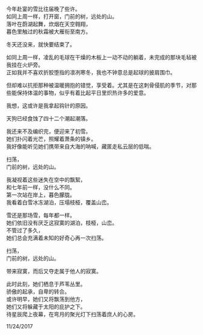 今年赴宴的雪比往届晚了些许。  
如同上周一样，打开窗，门前的树，远处的山。  
落叶在蔚湖起舞，炊烟在天空翱翔，  
暮色里触过的秋霜被大雁衔至南方。  

冬天还没来，就快要结束了。  

如同上周一样，凌乱的毛球在干燥的木板上一动不动的躺着，未完成的那块毛毡被我挂在火炉旁。  
正如我并不喜欢折胶堕指的凛冽寒冬，我也不钟意总是起球的披肩围巾。  

但却难以抗拒那种被温暖拥抱的错觉，享受着。尤其是在这刺骨侵肌的季节，对那些能保持体温的事物，似乎有着比起平日里炽热许多的爱意。  

我想，这或许是我拿起钩针的原因。  

天狗已经食蚀了四十二个潮起潮落。  

我还来不及编织完，便迎来了初雪。  
她们扑闪着光芒，照耀着萧条的镇乡。  
我好像能听见她们携带来自大海的呐喊，藏匿走私云层的低喘。  

扫荡，  
门前的树，远处的山。  

我凝视着这些迷失在空中的飘絮，  
和七年前一样，没什么不同。  
第一次站在岸上，暮色朦胧。  
我看着白雪冰冻湖泊，压塌枝桠，覆盖山峦。  

雪还是那场雪，每年都一样。  
她们依旧没有厌乏这寂寞的湖泊，枝桠，山峦。  
不管过了多久，  
她们总会充满着未知的好奇心再一次扫荡。  

扫荡，  
门前的树，远处的山。  

带来寂寞，而后又夺走属于他人的寂寞。  

此时此刻，她们栖息于芦苇丛里。  
骄傲的起承，自卑的转合。  
或许明早，她们又将飘荡到他方，  
她们又将躲藏于太阳的庇护之下。  
待星辰爬上夜幕，在弯月的聚光灯下扫荡着庶人的心房。   

11/24/2017
